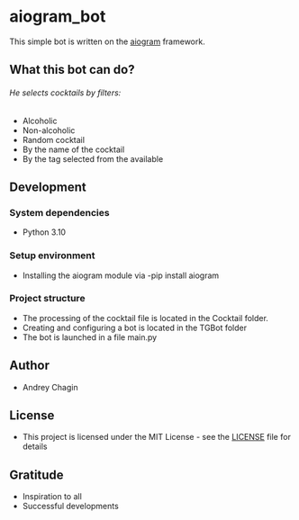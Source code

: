 # aiogram_bot

This simple bot is written on the [aiogram](https://github.com/aiogram/aiogram) framework.

## What this bot can do?
###### He selects cocktails by filters:
- Alcoholic
- Non-alcoholic
- Random cocktail
- By the name of the cocktail
- By the tag selected from the available


## Development

### System dependencies

- Python 3.10

### Setup environment

- Installing the aiogram module via -pip install aiogram

### Project structure

- The processing of the cocktail file is located in the Cocktail folder.
- Creating and configuring a bot is located in the TGBot folder
- The bot is launched in a file main.py

## Author
- Andrey Chagin

## License
- This project is licensed under the MIT License - see the [LICENSE](https://github.com/AndreyChagin/course-paper/blob/master/LICENSE) file for details

## Gratitude
- Inspiration to all
- Successful developments
